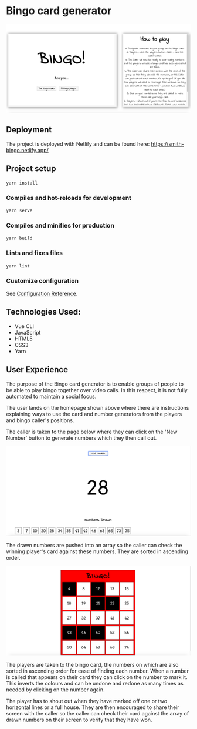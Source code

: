 # Bingo card generator

![Homepage screenshot](/src/bingo-assets/homepage.png) 

## Deployment
The project is deployed with Netlify and can be found here: https://smith-bingo.netlify.app/

## Project setup
```
yarn install
```

### Compiles and hot-reloads for development
```
yarn serve
```

### Compiles and minifies for production
```
yarn build
```

### Lints and fixes files
```
yarn lint
```

### Customize configuration
See [Configuration Reference](https://cli.vuejs.org/config/).

## Technologies Used:

- Vue CLI
- JavaScript
- HTML5
- CSS3
- Yarn

## User Experience

The purpose of the Bingo card generator is to enable groups of people to be able to play bingo together over video calls. In this respect, it is not fully automated to maintain a social focus. 

The user lands on the homepage shown above where there are instructions explaining ways to use the card and number generators from the players and bingo caller's positions. 

The caller is taken to the page below where they can click on the 'New Number' button to generate numbers which they then call out. 

![Caller screenshot](/src/bingo-assets/caller-page.png) 

The drawn numbers are pushed into an array so the caller can check the winning player's card against these numbers. They are sorted in ascending order. 

![Bingo-card screenshot](/src/bingo-assets/bingo-card.png) 

The players are taken to the bingo card, the numbers on which are also sorted in ascending order for ease of finding each number. When a number is called that appears on their card they can click on the number to mark it. This inverts the colours and can be undone and redone as many times as needed by clicking on the number again. 

The player has to shout out when they have marked off one or two horizontal lines or a full house. 
They are then encouraged to share their screen with the caller so the caller can check their card against the array of drawn numbers on their screen to verify that they have won. 